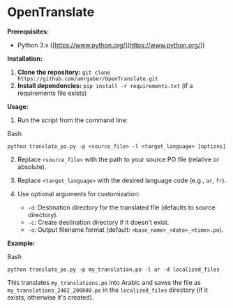 # OpenTranslate


**Prerequisites:**

-   Python 3.x ([https://www.python.org/](https://www.python.org/))

**Installation:**

1.  **Clone the repository:** `git clone https://github.com/amrgaber/OpenTranslate.git`
2.  **Install dependencies:** `pip install -r requirements.txt` (if a requirements file exists)

**Usage:**

1.  Run the script from the command line:

Bash

```
python translate_po.py -p <source_file> -l <target_language> [options]

```

2.  Replace `<source_file>` with the path to your source PO file (relative or absolute).
    
3.  Replace `<target_language>` with the desired language code (e.g., `ar`, `fr`).
    
4.  Use optional arguments for customization:
    
    -   `-d`: Destination directory for the translated file (defaults to source directory).
    -   `-c`: Create destination directory if it doesn't exist.
    -   `-o`: Output filename format (default: `<base_name>_<date>_<time>.po`).

**Example:**

Bash

```
python translate_po.py -p my_translation.po -l ar -d localized_files

```

This translates `my_translations.po` into Arabic and saves the file as `my_translations_2402_200000.po` in the `localized_files` directory (if it exists, otherwise it's created).
